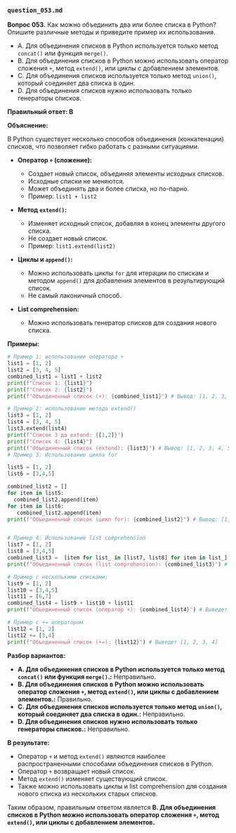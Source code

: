 ### `question_053.md`

**Вопрос 053.** Как можно объединить два или более списка в Python? Опишите различные методы и приведите пример их использования.

-   A. Для объединения списков в Python используется только метод `concat()` или функция `merge()`.
-  B. Для объединения списков в Python можно использовать оператор сложения `+`, метод `extend()`, или циклы с добавлением элементов.
-   C. Для объединения списков используется только метод `union()`, который соединяет два списка в один.
-   D. Для объединения списков нужно использовать только генераторы списков.

**Правильный ответ: B**

**Объяснение:**

В Python существует несколько способов объединения (конкатенации) списков, что позволяет гибко работать с разными ситуациями.

*  **Оператор `+` (сложение):**
     *  Создает новый список, объединяя элементы исходных списков.
    *   Исходные списки не меняются.
      *  Может объединять два и более списка, но по-парно.
    *   Пример: `list1 + list2`

*  **Метод `extend()`:**
    *  Изменяет исходный список, добавляя в конец элементы другого списка.
    *   Не создает новый список.
    *   Пример: `list1.extend(list2)`

*  **Циклы и `append()`:**
    *   Можно использовать циклы `for` для итерации по спискам и  методом `append()` для добавления элементов в результирующий список.
    *   Не самый лаконичный способ.
*  **List comprehension:**
     *  Можно использовать генератор списков для создания нового списка.

**Примеры:**

```python
# Пример 1: использование оператора +
list1 = [1, 2]
list2 = [3, 4, 5]
combined_list1 = list1 + list2
print(f"Список 1: {list1}")
print(f"Список 2: {list2}")
print(f"Объединенный список (+): {combined_list1}") # Вывод: [1, 2, 3, 4, 5]

# Пример 2: использование метода extend()
list3 = [1, 2]
list4 = [3, 4, 5]
list3.extend(list4)
print(f"Список 3 до extend: {[1,2]}")
print(f"Список 4: {list4}")
print(f"Объединенный список (extend): {list3}") # Вывод: [1, 2, 3, 4, 5]
# Пример 3: Использование цикла for

list5 = [1, 2]
list6 = [3,4,5]

combined_list2 = []
for item in list5:
  combined_list2.append(item)
for item in list6:
   combined_list2.append(item)
print(f"Объединенный список (цикл for): {combined_list2}") # Вывод: [1, 2, 3, 4, 5]


# Пример 4: Использование list comprehension
list7 = [1, 2]
list8 = [3,4,5]
combined_list3 =  [item for list_ in [list7, list8] for item in list_]
print(f"Объединенный список (list comprehension): {combined_list3}") # Выведет: [1, 2, 3, 4, 5]

# Пример с несколькими списками:
list9 = [1, 2]
list10 = [3,4,5]
list11 = [6,7]
combined_list4 = list9 + list10 + list11
print(f"Объединенный список (оператор +): {combined_list4}") # Выведет [1, 2, 3, 4, 5, 6, 7]

# Пример с += оператором
list12 = [1, 2]
list12 += [3,4]
print(f"Объединенный список (+=): {list12}") # Выведет [1, 2, 3, 4]

```
**Разбор вариантов:**
*   **A. Для объединения списков в Python используется только метод `concat()` или функция `merge()`.:** Неправильно.
*   **B. Для объединения списков в Python можно использовать оператор сложения `+`, метод `extend()`, или циклы с добавлением элементов.:** Правильно.
*   **C. Для объединения списков используется только метод `union()`, который соединяет два списка в один.:** Неправильно.
*   **D. Для объединения списков нужно использовать только генераторы списков.:** Неправильно.

**В результате:**
*  Оператор `+` и метод `extend()` являются наиболее распространенными способами объединения списков в Python.
*   Оператор `+` возвращает новый список.
*  Метод `extend()` изменяет существующий список.
*  Также можно использовать циклы и list comprehension для создания нового списка из нескольких старых списков.

Таким образом, правильным ответом является **B. Для объединения списков в Python можно использовать оператор сложения `+`, метод `extend()`, или циклы с добавлением элементов.**
